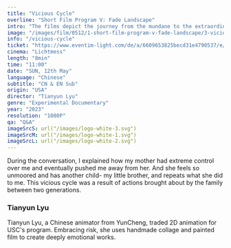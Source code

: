 ```yaml
---
title: "Vicious Cycle"
overline: "Short Film Program V: Fade Landscape"
intro: "The films depict the journey from the mundane to the extraordinary, revealing a trend of transcending everyday life and entering the realm of the spiritual or dreamlike through unexpected discoveries, fleeting glory, introspective journeys, and profound observations."
image: "/images/film/0512/1-short-film-program-v-fade-landscape/3-vicious-cycle.jpg"
info: "/vicious-cycle"
ticket: "https://www.eventim-light.com/de/a/6609653825becd31e4790537/e/66199b660809495cf25d22ba"
cinema: "Lichtmess"
length: "8min"
time: "11:00"
date: "SUN, 12th May"
language: "Chinese"
subtitle: "CN & EN Sub"
origin: "USA"
director: "Tianyun Lyu"
genre: "Experimental Documentary"
year: "2023"
resolution: "1080P"
qa: "Q&A"
imageSrcS: url("/images/logo-white-3.svg")
imageSrcM: url("/images/logo-white-1.svg")
imageSrcL: url("/images/logo-white-2.svg")
---
```


During the conversation, I explained how my mother had extreme control over me and eventually pushed me away from her. And she feels so unmoored and has another child- my little brother, and repeats what she did to me. This vicious cycle was a result of actions brought about by the family between two generations.
 

### Tianyun Lyu
Tianyun Lyu, a Chinese animator from YunCheng, traded 2D animation for USC's program. Embracing risk, she uses handmade collage and painted film to create deeply emotional works.




